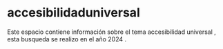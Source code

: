 # accesibilidaduniversal
Este espacio contiene información sobre el tema accesibilidad universal , esta busqueda se realizo en el año 2024 . 
